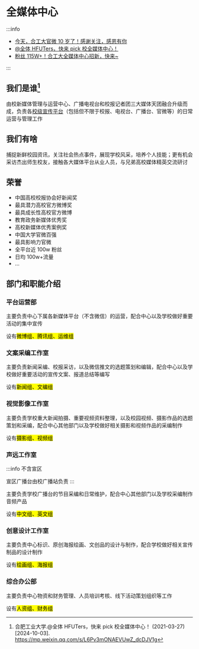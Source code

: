 # 全媒体中心

:::info

- [今天，合工大官微 10 岁了！感谢关注，感恩有你](http://mp.weixin.qq.com/s?__biz=MzA3OTQ2MzQzMg==&mid=2651643086&idx=1&sn=fd8ac85debcdae7dbf46ade9e4ccd0c7&chksm=8525a0e95f8a1e7d69896a61d1072c19b1942c7e74701b929f8211367c6420e72e488f5518bb&mpshare=1&scene=23&srcid=1003PkJyUb09kUVd5eQ3I7hM&sharer_shareinfo=38cbbd80b8665a52c6eff47243dc6992&sharer_shareinfo_first=38cbbd80b8665a52c6eff47243dc6992#rd)
- [@全体 HFUTers，快来 pick 校全媒体中心！](http://mp.weixin.qq.com/s?__biz=MzA3OTQ2MzQzMg==&mid=2651564074&idx=1&sn=ef9e229e3857a076d39e7fbefef9930a&chksm=857f6f81966816a2816d43e71d477f66346b0c0a6ef4b071a92eaa07bf2d003954ff52e00ae2&mpshare=1&scene=23&srcid=1003EDdApfp6bftDTEMCQ2x6&sharer_shareinfo=20e9396f8cc946882ebcf9bedf58b2be&sharer_shareinfo_first=20e9396f8cc946882ebcf9bedf58b2be#rd)
- [粉丝 115W+！合工大全媒体中心招新，快来~](http://mp.weixin.qq.com/s?__biz=MzA3OTQ2MzQzMg==&mid=2651607620&idx=1&sn=2f99dca0f48037a115a90663008c17f3&chksm=85faffac1a2bb14e4160aa717e661731ce81166ec60b38da9c94bbfde6684d073ab6e4af25c8&mpshare=1&scene=23&srcid=100354BLXr6slDZjlPhKzNXg&sharer_shareinfo=f2405dd88d7b84e84b7450d9f423e3d5&sharer_shareinfo_first=f2405dd88d7b84e84b7450d9f423e3d5#rd)

:::

## 我们是谁[^1]

由校新媒体管理与运营中心、广播电视台和校报记者团三大媒体天团融合升级而成，负责各[校级宣传平台](../../contact/index.md)（包括但不限于校报、电视台、广播台、官微等）的日常运营与管理工作

## 我们有啥

捕捉新鲜校园资讯，关注社会热点事件，展现学校风采，培养个人技能；更有机会采访杰出师生校友，接触各大媒体平台从业人员，与兄弟高校媒体精英交流研讨

## 荣誉

- 中国高校校报协会好新闻奖
- 最具潜力高校官方微博奖
- 最具成长性高校官方微博
- 教育政务新媒体优秀奖
- 高校新媒体优秀案例奖
- 中国大学官微百强
- 最具影响力官微
- 全平台近 100w 粉丝
- 日均 100w+流量
- ...

## 部门和职能介绍

### 平台运营部

主要负责中心下属各新媒体平台（不含微信）的运营，配合中心以及学校做好重要活动的集中宣传

设有<mark>微博组、腾讯组、运维组</mark>

### 文案采编工作室

主要负责新闻采编、校报采访，以及微信推文的选题策划和编辑，配合中心以及学校做好重要活动的宣传文案、报道总结等编写

设有<mark>新闻组、文编组</mark>

### 视觉影像工作室

主要负责学校重大新闻拍摄、重要视频资料整理，以及校园视频、摄影作品的选题策划和采编，配合中心其他部门以及学校做好相关摄影和视频作品的采编制作

设有<mark>摄影组、视频组</mark>

### 声远工作室

:::info
不含宣区

宣区广播台由校广播站负责
:::

主要负责学校广播台的节目采编和日常维护，配合中心其他部门以及学校采编制作音频产品

设有<mark>中文组、英文组</mark>

### 创意设计工作室

主要负责中心标识、原创海报绘画、文创品的设计与制作，配合学校做好相关宣传制品的设计制作

设有<mark>绘画组、海报组</mark>

### 综合办公部

主要负责中心物资和财务管理、人员培训考核、线下活动策划组织等工作

设有<mark>人资组、财务组</mark>

[^1]:
    合肥工业大学.@全体 HFUTers，快来 pick 校全媒体中心！ (2021-03-27)\[2024-10-03].
    <https://mp.weixin.qq.com/s/L6Pv3mONAEVUwZ_dcDJV1g>
